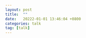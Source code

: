 ```yaml
---
layout: post
title:  ""
date:   20222-01-01 13:46:04 +0800
categories: talk
tag: [talk]
---
```



<!-- more -->

